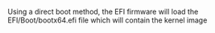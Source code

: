Using a direct boot method, the EFI firmware will load the EFI/Boot/bootx64.efi file which will contain the kernel image